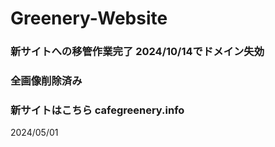 # Greenery-Website

### 新サイトへの移管作業完了 2024/10/14でドメイン失効
### 全画像削除済み

### 新サイトはこちら cafegreenery.info

2024/05/01



